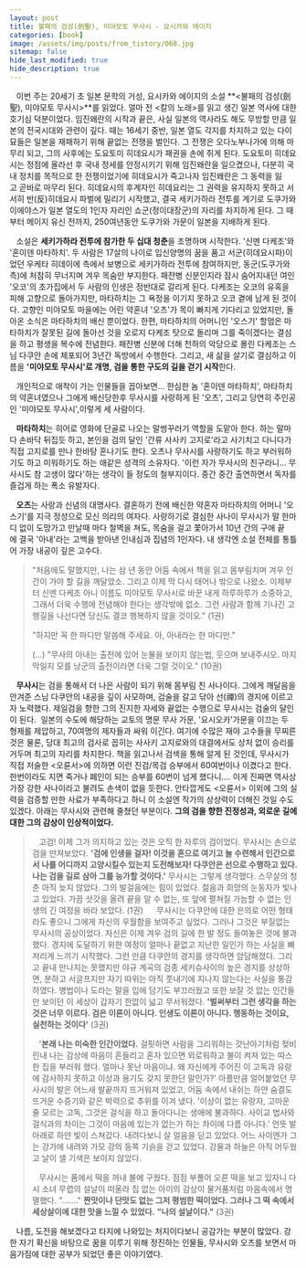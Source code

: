 ```yaml
---
layout: post
title: 불패의 검성(劍聖), 미야모토 무사시 - 요시카와 에이지
categories: [book]
image: /assets/img/posts/from_tistory/068.jpg
sitemap: false
hide_last_modified: true
hide_description: true
---
```


  


  


   이번 주는 20세기 초 일본 문학의 거성, 요시카와 에이지의 소설 **<불패의 검성(劍聖), 미야모토 무사시\>**를 읽었다. 얼마 전 <칼의 노래\>를 읽고 생긴 일본 역사에 대한 호기심 덕분이었다. 임진왜란의 시작과 끝은, 사실 일본의 역사라도 해도 무방할 만큼 일본의 전국시대와 관련이 깊다. 때는 16세기 중반, 일본 열도 각지를 차지하고 있는 다이묘들은 일본을 재패하기 위해 끝없는 전쟁을 벌인다. 그 전쟁은 오다노부나가에 의해 마무리 되고, 그의 사후에는 도요토미 히데요시가 패권을 손에 쥐게 된다. 도요토미 히데요시는 정점에 올라선 후 국내 정세를 안정시키기 위해 임진왜란을 일으켰으나, 다분히 국내 정치를 목적으로 한 전쟁이었기에 히데요시가 죽고나자 임진왜란은 그 동력을 잃고 곧바로 마무리 된다. 히데요시의 후계자인 히데요리는 그 권력을 유지하지 못하고 서서히 반(反)히데요시 파벌에 밀리기 시작했고, 결국 세키가하라 전투를 계기로 도쿠가와 이에야스가 일본 열도의 1인자 자리인 쇼군(정이대장군)의 자리를 차지하게 된다. 그 때부터 메이지 유신 전까지, 250여년동안 도쿠가와 가문이 일본을 지배하게 된다. 

  


   소설은 **세키가하라 전투에 참가한 두 십대 청춘**을 조명하며 시작한다. '신멘 다케조'와 '혼이덴 마타하치'. 두 사람은 17살의 나이로 입신양명의 꿈을 품고 서군(히데요시파)이었던 우케타 히데이에 측에서 보병으로 세키가하라 전투에 참여하지만, 동군(도쿠가와 측)에 처참히 무너지며 겨우 목숨만 부지한다. 패잔병 신분인지라 잠시 숨어지내던 여인 '오코'의 초가집에서 두 사람의 인생은 정반대로 갈리게 된다. 다케조는 오코의 유혹을 피해 고향으로 돌아가지만, 마타하치는 그 욕정을 이기지 못하고 오코 곁에 남게 된 것이다. 고향인 미야모토 마을에는 어린 약혼녀 '오츠'가 목이 빠지게 기다리고 있었지만, 돌아온 소식은 마타하치의 배신 뿐이었다. 한편, 마타하치의 어머니인 '오스기' 할멈은 마타하치가 잘못된 길에 돌아선 것을 오로지 다케조 탓으로 돌리며 그를 죽이겠다는 결심을 하고 평생을 복수에 전념한다. 패잔병 신분에 더해 천하의 악당으로 몰린 다케조는 스님 다쿠안 손에 체포되어 3년간 독방에서 수행한다. 그리고, 새 삶을 살기로 결심하고 이름을 **'미야모토 무사시'로 개명, 검을 통한 구도의 길을 걷기 시작**한다. 

  


   개인적으로 애착이 가는 인물들을 꼽아보면... 한심한 놈 '혼이덴 마타하치', 마타하치의 약혼녀였으나 그에게 배신당한후 무사시를 사랑하게 된 '오츠', 그리고 당연히 주인공인 '미야모토 무사시',이렇게 세 사람이다. 

  


   **마타하치**는 히어로 영화에 단골로 나오는 말썽꾸러기 역할을 도맡아 한다. 하는 말마다 손바닥 뒤집듯 하고, 본인을 검의 달인 '간류 사사키 고지로'라고 사기치고 다니다가 직접 고지로를 만나 한바탕 혼나기도 한다. 오츠나 무사시를 사랑하기도 하고 부러워하기도 하고 미워하기도 하는 애같은 성격의 소유자다. '이런 자가 무사시의 친구라니... 무사시도 참 고생이 많다'하는 생각이 들 정도의 철부지이다. 중간 중간 출연하면서 독자를 즐겁게 하는 폭소 유발자다.

  


   **오츠**는 사랑과 신념의 대명사다. 결혼하기 전에 배신한 약혼자 마타하치의 어머니 '오스기'를 지극 정성으로 모신 의리의 여자다. 사랑하기로 결심한 사나이 무사시가 말 한마디 없이 도망가고 만날때 마다 철벽을 쳐도, 목숨을 걸고 쫓아가서 10년 간의 구애 끝에 결국 '아내'라는 고백을 받아낸 인내심과 집념의 1인자다. 내 생각엔 소설 전체를 통틀어 가장 내공이 깊은 고수다. 

  


> "처음에도 말했지만, 나는 삼 년 동안 어둠 속에서 책을 읽고 몸부림치며 겨우 인간이 가야 할 길을 깨달았소. 그리고 이제 막 다시 태어나 밖으로 나왔소. 이제부터 신멘 다케조 아니 이름도 미야모토 무사시로 바꾼 내게 하루하루가 소중하고, 그래서 더욱 수행에 전념해야 한다는 생각밖에 없소. 그런 사람과 함께 기나긴 고행길을 나선다면 당신도 결코 행복하지 않을 것이오." (1권)
>
> "하지만 꼭 한 마디만 말씀해 주세요. 아, 아내라는 한 마디만."
>
> (...) "무사의 아내는 출전에 있어 눈물을 보이지 않는법, 웃으며 보내주시오. 마지막일지 모를 낭군의 출전이라면 더욱 그럴 것이오." (10권)

  


   **무사시**는 검을 통해서 더 나은 사람이 되기 위해 몸부림 친 사나이다. 그에게 깨달음을 안겨준 스님 다쿠안의 내공을 깊이 사모하며, 검술을 갈고 닦아 선(禪)의 경지에 이르고자 노력했다. 제일검을 향한 그의 진지한 자세와 끝없는 수행으로 무사시는 검술의 달인이 된다.  일본의 수도에 해당하는 교토의 명문 무사 가문, '요시오카'가문을 이끄는 두 형제를 제압하고, 70여명의 제자들과 싸워 이긴다. 여기에 수많은 재야 고수들을 무찌른 것은 물론, 당대 최고의 검사로 꼽히는 사사키 고지로와의 대결에서도 상처 없이 승리를 거두며 최고의 자리를 차지한다. 책을 읽고나서 검색을 통해 알게 된 것인데, 무사시가 직접 저술한 <오륜서\>에 의하면 이런 진검/목검 승부에서 60여번이나 이겼다고 한다. 한번이라도 지면 죽거나 폐인이 되는 승부를 60번이 넘게 했다니.... 이게 진짜면 역사상 가장 강한 사나이라고 불려도 손색이 없을 듯한다. 안타깝게도 <오륜서\> 이외에 그의 실력을 검증할 만한 사료가 부족하다고 하니 이 소설엔 작가의 상상력이 더해진 것일 수도 있겠다. 아래는 무사시와 관련해 줄쳤던 부분이다. **그의 검을 향한 진정성과, 외로운 길에 대한 그의 감상이 인상적이었다.** 

  


>   고검! 이제 그가 의지하고 있는 것은 오직 한 자루의 검이었다. 무사시는 손으로 검을 만져보았다. **'검에 인생을 걸자! 이것을 혼으로 여기고 늘 수련해서 인간으로서 나를 어디까지 고양시킬수 있는지 도전해보자! 다쿠안은 선으로 수행하고 있다. 나는 검을 길로 삼아 그를 능가할 것이다.'** 무사시는 그렇게 생각했다. 스무살의 청춘 아직 늦지 않았다. 그의 발걸음에는 힘이 있었다. 젊음과 희망의 눈동자가 빛나고 있었다. 가끔 삿갓을 올려 끝을 알 수 없는, 또 앞에 펼쳐질 가늠할 수 없는 인생의 긴 여정을 바라 보았다. (1권)
> 
>   무사시는 다쿠안에 대한 은의로 어떤 형태라도 좋으니 그에게 자신의 우월함을 보여주고 싶었다. 그러나 그것은 부질없는 무사시의 공상이었다. 자신은 이제 겨우 검의 길에 한 발 정도 들여놓은 것에 불과했다. 경지에 도달하기 위한 여정이 얼마나 끝없고 지난한 일인가 하는 사실을 뼈저리게 느끼기 시작했다. 그런 만큼 다쿠안의 경지를 생각하면 암담해졌다. 그리고 끝내 만나지는 못했지만 야규 계곡의 검종 세키슈사이의 높은 경지를 상상하면, 분하고 서글프지만 자기 따위는 아직 풋내기에 지나지 않는다는 사실을 통감하였다. 병법이나 도라는 말을 입에 담기도 부끄러웠고 또한 보잘 것 없는 인간들만 보이던 이 세상이 갑자기 한없이 넓고 무서워졌다. **'벌써부터 그런 생각을 하는 것은 너무 이르다. 검은 이론이 아니다. 인생도 이론이 아니다. 행동하는 것이요, 실천하는 것이다'** (3권)
>
>   '**본래 나는 미숙한 인간이었다.** 걸핏하면 사람을 그리워하는 갓난아기처럼 젖비린내 나는 감상에 마음이 흔들리고 혼자 있으면 외로워하고 불이 켜져 있는 따스한 집을 부러워 했다. 얼마나 못난 마음이냐. 왜 자신에게 주어진 이 고독과 유랑에 감사하지 못하고 이상과 용기도 갖지 못한단 말인가?' 아플만큼 얼어붙었던 무사시의 발은 어느새 발끝까지 뜨거워져 있었고, 어둠 속에서 내쉬는 하얀 숨결도 뜨거운 수증기와 같은 박력으로 추위를 이겨 냈다. '이상이 없는 유랑자, 고마운 줄 모르는 고독, 그것은 걸식을 하고 돌아다니는 생애에 불과하다. 사이교 법사와 걸식과의 차이는 그것이 마음에 있는가 없는가 하는 차이에 다름 아니다.' 언뜻 발 아래로 하얀 빛이 스쳐갔다. 내려다보니 살 얼음을 딛고 있었다. 어느 사이엔가 그는 강가에 내려와 가모 강의 동쪽 기슭을 걷고 있었다. 강물과 하늘은 아직 어두웠고 날이 샐 기색은 보이지 않았다. 
>
>   무사시는 품에서 떡을 꺼내 불에 구웠다. 점점 부풀어 오른 떡을 보고 있자니 다시 소녀 무렵의 설날이 떠올라 집 없는 아이의 감상이 물거품처럼 마음속에서 명멸했다. "......." **짠맛이나 단맛도 없는 그저 평범한 떡이었다. 그러나 그 떡 속에서 세상살이에 대한 맛을 느낄 수 있었다.** **"나의 설날이다."** (3권)

  


   나름, 도전을 해보겠다고 타지에 나와있는 처지이다보니 공감가는 부분이 많았다. 강한 자기 확신을 바탕으로 꿈을 이루기 위해 정진하는 인물들, 무사시와 오츠를 보면서 마음가짐에 대한 공부가 되었던 좋은 이야기였다. 

  


  


  


 

